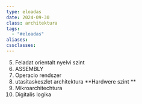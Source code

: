 ```yaml
---
type: eloadas
date: 2024-09-30
class: architektura
tags:
  - "#eloadas"
aliases: 
cssclasses:
---
```

5. Feladat orientalt nyelvi szint
4. ASSEMBLY 
3. Operacio rendszer
2. utasitaskeszlet architektura
**Hardwere szint **
1. Mikroarchitechtura
0. Digitalis logika